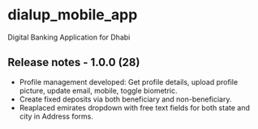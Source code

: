 # dialup_mobile_app

Digital Banking Application for Dhabi

## Release notes - 1.0.0 (28)

- Profile management developed: Get profile details, upload profile picture, update email, mobile, toggle biometric.
- Create fixed deposits via both beneficiary and non-beneficiary.
- Reaplaced emirates dropdown with free text fields for both state and city in Address forms.
